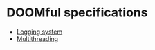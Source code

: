 # DOOMful specifications

* [Logging system](./Logging_System.md)
* [Multithreading](./Multithreading.md)
